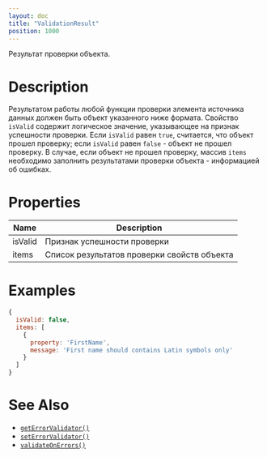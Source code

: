 ```yaml
---
layout: doc
title: "ValidationResult"
position: 1000
---
```


Результат проверки объекта.

# Description

Результатом работы любой функции проверки элемента источника данных должен быть объект указанного
ниже формата. Свойство `isValid` содержит логическое значение, указывающее на признак успешности
проверки. Если `isValid` равен `true`, считается, что объект прошел проверку; если `isValid` равен
`false` - объект не прошел проверку. В случае, если объект не прошел проверку, массив `items`
необходимо заполнить результатами проверки объекта - информацией об ошибках.

# Properties

|Name|Description|
|----|-----------|
|isValid|Признак успешности проверки|
|items|Список результатов проверки свойств объекта|

# Examples

```js
{
  isValid: false,
  items: [
    {
      property: 'FirstName',
      message: 'First name should contains Latin symbols only'
    }
  ]
}
```

# See Also

* [`getErrorValidator()`](../BaseDataSource.getErrorValidator/)
* [`setErrorValidator()`](../BaseDataSource.setErrorValidator/)
* [`validateOnErrors()`](../BaseDataSource.validateOnErrors/)
